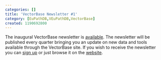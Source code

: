 ```yaml
---
categories: []
title: 'VectorBase Newsletter #1'
category: [EuPathDB,VEuPathDB,VectorBase]
created: 1190692800
---
```

The inaugural VectorBase newsletter is <a href="/newsletters/issue-1">available</a>. The newsletter will be published every quarter bringing you an update on new data and tools available through the VectorBase site.
If you wish to receive the newsletter you can <a href=http://mail.vectorbase.org:/mailman/listinfo/newsletter>sign up</a> or just browse it on the <a href=/newsletters>website</a>.
